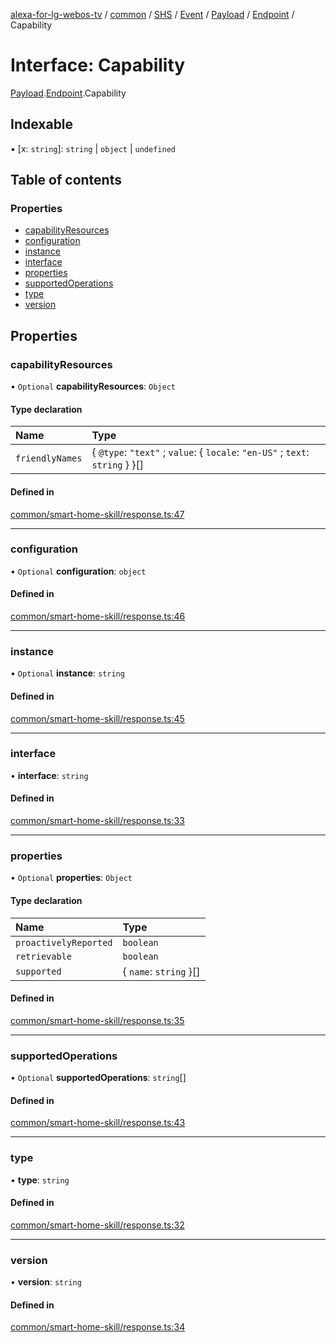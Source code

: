 [alexa-for-lg-webos-tv](../README.md) / [common](../modules/common.md) / [SHS](../modules/common.SHS.md) / [Event](../modules/common.SHS.Event.md) / [Payload](../modules/common.SHS.Event.Payload.md) / [Endpoint](../modules/common.SHS.Event.Payload.Endpoint.md) / Capability

# Interface: Capability

[Payload](../modules/common.SHS.Event.Payload.md).[Endpoint](../modules/common.SHS.Event.Payload.Endpoint.md).Capability

## Indexable

▪ [x: `string`]: `string` \| `object` \| `undefined`

## Table of contents

### Properties

- [capabilityResources](common.SHS.Event.Payload.Endpoint.Capability-1.md#capabilityresources)
- [configuration](common.SHS.Event.Payload.Endpoint.Capability-1.md#configuration)
- [instance](common.SHS.Event.Payload.Endpoint.Capability-1.md#instance)
- [interface](common.SHS.Event.Payload.Endpoint.Capability-1.md#interface)
- [properties](common.SHS.Event.Payload.Endpoint.Capability-1.md#properties)
- [supportedOperations](common.SHS.Event.Payload.Endpoint.Capability-1.md#supportedoperations)
- [type](common.SHS.Event.Payload.Endpoint.Capability-1.md#type)
- [version](common.SHS.Event.Payload.Endpoint.Capability-1.md#version)

## Properties

### capabilityResources

• `Optional` **capabilityResources**: `Object`

#### Type declaration

| Name | Type |
| :------ | :------ |
| `friendlyNames` | \{ `@type`: ``"text"`` ; `value`: \{ `locale`: ``"en-US"`` ; `text`: `string`  }  }[] |

#### Defined in

[common/smart-home-skill/response.ts:47](https://github.com/pebender/alexa-for-lg-webos-tv/blob/ed6e832de9301ef89b625820a22ad4e5b6c0e1d9/src/common/smart-home-skill/response.ts#L47)

___

### configuration

• `Optional` **configuration**: `object`

#### Defined in

[common/smart-home-skill/response.ts:46](https://github.com/pebender/alexa-for-lg-webos-tv/blob/ed6e832de9301ef89b625820a22ad4e5b6c0e1d9/src/common/smart-home-skill/response.ts#L46)

___

### instance

• `Optional` **instance**: `string`

#### Defined in

[common/smart-home-skill/response.ts:45](https://github.com/pebender/alexa-for-lg-webos-tv/blob/ed6e832de9301ef89b625820a22ad4e5b6c0e1d9/src/common/smart-home-skill/response.ts#L45)

___

### interface

• **interface**: `string`

#### Defined in

[common/smart-home-skill/response.ts:33](https://github.com/pebender/alexa-for-lg-webos-tv/blob/ed6e832de9301ef89b625820a22ad4e5b6c0e1d9/src/common/smart-home-skill/response.ts#L33)

___

### properties

• `Optional` **properties**: `Object`

#### Type declaration

| Name | Type |
| :------ | :------ |
| `proactivelyReported` | `boolean` |
| `retrievable` | `boolean` |
| `supported` | \{ `name`: `string`  }[] |

#### Defined in

[common/smart-home-skill/response.ts:35](https://github.com/pebender/alexa-for-lg-webos-tv/blob/ed6e832de9301ef89b625820a22ad4e5b6c0e1d9/src/common/smart-home-skill/response.ts#L35)

___

### supportedOperations

• `Optional` **supportedOperations**: `string`[]

#### Defined in

[common/smart-home-skill/response.ts:43](https://github.com/pebender/alexa-for-lg-webos-tv/blob/ed6e832de9301ef89b625820a22ad4e5b6c0e1d9/src/common/smart-home-skill/response.ts#L43)

___

### type

• **type**: `string`

#### Defined in

[common/smart-home-skill/response.ts:32](https://github.com/pebender/alexa-for-lg-webos-tv/blob/ed6e832de9301ef89b625820a22ad4e5b6c0e1d9/src/common/smart-home-skill/response.ts#L32)

___

### version

• **version**: `string`

#### Defined in

[common/smart-home-skill/response.ts:34](https://github.com/pebender/alexa-for-lg-webos-tv/blob/ed6e832de9301ef89b625820a22ad4e5b6c0e1d9/src/common/smart-home-skill/response.ts#L34)
